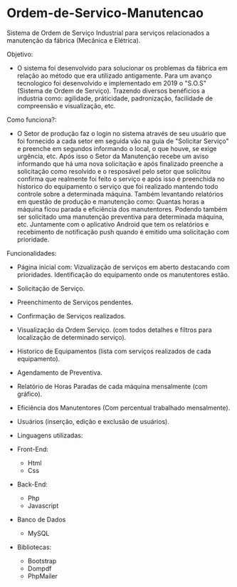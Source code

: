 # Ordem-de-Servico-Manutencao
Sistema de Ordem de Serviço Industrial para serviços relacionados a manutenção da fábrica (Mecânica e Elétrica).

Objetivo:
- O sistema foi desenvolvido para solucionar os problemas da fábrica em relação ao método que era utilizado antigamente. Para um avanço tecnologico foi desenvolvido e implementado
em 2019 o "S.O.S" (Sistema de Ordem de Serviço). Trazendo diversos benéficios a industria como: agilidade, práticidade, padronização, facilidade de compreensão e visualização, etc.

Como funciona?:
- O Setor de produção faz o login no sistema através de seu usuário que foi fornecido a cada setor em seguida vão na guia de "Solicitar Serviço" e preenche em segundos informando
o local, o que houve, se exige urgência, etc. Após isso o Setor da Manutenção recebe um aviso informando que há uma nova solicitação e após finalizado preenche a solicitação como
resolvido e o resposável pelo setor que solicitou confirma que realmente foi feito o serviço e após isso é preenchida no historico do equipamento o serviço que foi realizado mantendo
todo controle sobre a determinada máquina. Também levantando relatórios em questão de produção e manutenção como: Quantas horas a máquina ficou parada e eficiência dos manutentores.
Podendo também ser solicitado uma manutenção preventiva para determinada máquina, etc.
Juntamente com o aplicativo Android que tem os relatórios e recebimento de notificação push quando é emitido uma solicitação com prioridade.

Funcionalidades:
- Página inicial com: Vizualização de serviços em aberto destacando com prioridades. Identificação do equipamento onde os manutentores estão.
- Solicitação de Serviço.
- Preenchimento de Serviços pendentes.
- Confirmação de Serviços realizados.
- Visualização da Ordem Serviço. (com todos detalhes e filtros para localização de determinado serviço).
- Historico de Equipamentos (lista com serviços realizados de cada equipamento).
- Agendamento de Preventiva.
- Relatório de Horas Paradas de cada máquina mensalmente (com gráfico).
- Eficiência dos Manutentores (Com percentual trabalhado mensalmente).
- Usuários (inserção, edição e exclusão de usuários).



- Linguagens utilizadas:

- Front-End:
    - Html
    - Css

- Back-End:
    - Php
    - Javascript
    
- Banco de Dados
    - MySQL
    
- Bibliotecas:
    - Bootstrap
    - Dompdf
    - PhpMailer
    
  
